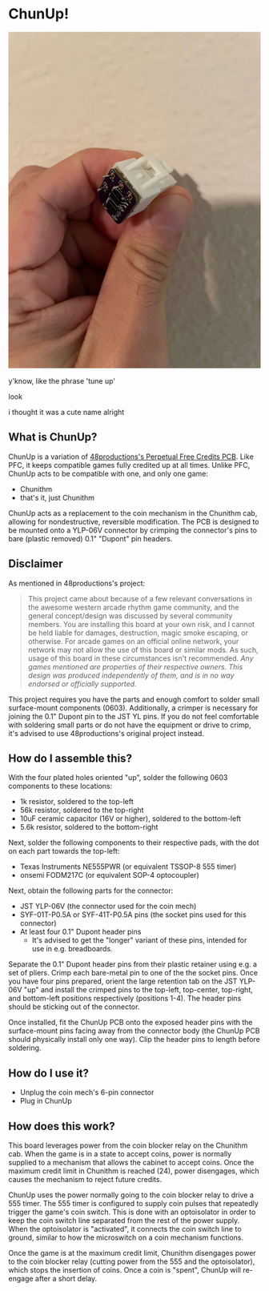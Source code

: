 # ChunUp!

![assembled pcb](https://raw.githubusercontent.com/progmem/ChunUp/main/chunup.jpg)

y'know, like the phrase 'tune up'

look

i thought it was a cute name alright

## What is ChunUp?

ChunUp is a variation of [48productions's Perpetual Free Credits PCB](https://github.com/48productions/Perpetual-Free-Credits-PCB). Like PFC, it keeps compatible games fully credited up at all times. Unlike PFC, ChunUp acts to be compatible with one, and only one game:

- Chunithm
- that's it, just Chunithm

ChunUp acts as a replacement to the coin mechanism in the Chunithm cab, allowing for nondestructive, reversible modification. The PCB is designed to be mounted onto a YLP-06V connector by crimping the connector's pins to bare (plastic removed) 0.1" "Dupont" pin headers.

## Disclaimer

As mentioned in 48productions's project:

> This project came about because of a few relevant conversations in the awesome western arcade rhythm game community, and the general concept/design was discussed by several community members.
> You are installing this board at your own risk, and I cannot be held liable for damages, destruction, magic smoke escaping, or otherwise.
> For arcade games on an official online network, your network may not allow the use of this board or similar mods. As such, usage of this board in these circumstances isn't recommended.
> *Any games mentioned are properties of their respective owners. This design was produced independently of them, and is in no way endorsed or officially supported.*

This project requires you have the parts and enough comfort to solder small surface-mount components (0603). Additionally, a crimper is necessary for joining the 0.1" Dupont pin to the JST YL pins. If you do not feel comfortable with soldering small parts or do not have the equipment or drive to crimp, it's advised to use 48productions's original project instead.

## How do I assemble this?

With the four plated holes oriented "up", solder the following 0603 components to these locations:

- 1k resistor, soldered to the top-left
- 56k resistor, soldered to the top-right
- 10uF ceramic capacitor (16V or higher), soldered to the bottom-left
- 5.6k resistor, soldered to the bottom-right

Next, solder the following components to their respective pads, with the dot on each part towards the top-left:

- Texas Instruments NE555PWR (or equivalent TSSOP-8 555 timer)
- onsemi FODM217C (or equivalent SOP-4 optocoupler)

Next, obtain the following parts for the connector:

- JST YLP-06V (the connector used for the coin mech)
- SYF-01T-P0.5A or SYF-41T-P0.5A pins (the socket pins used for this connector)
- At least four 0.1" Dupont header pins
  - It's advised to get the "longer" variant of these pins, intended for use in e.g. breadboards.

Separate the 0.1" Dupont header pins from their plastic retainer using e.g. a set of pliers. Crimp each bare-metal pin to one of the the socket pins. Once you have four pins prepared, orient the large retention tab on the JST YLP-06V "up" and install the crimped pins to the top-left, top-center, top-right, and bottom-left positions respectively (positions 1-4). The header pins should be sticking out of the connector.

Once installed, fit the ChunUp PCB onto the exposed header pins with the surface-mount pins facing away from the connector body (the ChunUp PCB should physically install only one way). Clip the header pins to length before soldering.

## How do I use it?

- Unplug the coin mech's 6-pin connector
- Plug in ChunUp

## How does this work?

This board leverages power from the coin blocker relay on the Chunithm cab. When the game is in a state to accept coins, power is normally supplied to a mechanism that allows the cabinet to accept coins. Once the maximum credit limit in Chunithm is reached (24), power disengages, which causes the mechanism to reject future credits.

ChunUp uses the power normally going to the coin blocker relay to drive a 555 timer. The 555 timer is configured to supply coin pulses that repeatedly trigger the game's coin switch. This is done with an optoisolator in order to keep the coin switch line separated from the rest of the power supply. When the optoisolator is "activated", it connects the coin switch line to ground, similar to how the microswitch on a coin mechanism functions.

Once the game is at the maximum credit limit, Chunithm disengages power to the coin blocker relay (cutting power from the 555 and the optoisolator), which stops the insertion of coins. Once a coin is "spent", ChunUp will re-engage after a short delay.
